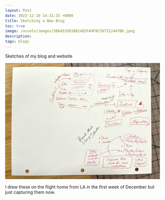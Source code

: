 ```yaml
---
layout: Post
date: 2023-12-19 14:31:15 +0000
title: Sketching a New Blog
toc: true
image: /assets/images/5B6A51D81B814D5FA9F0C597312447BD.jpeg
description: 
tags: blogs
---
```


Sketches of my blog and website

![](/assets/images/5B6A51D81B814D5FA9F0C597312447BD.jpeg)

I drew these on the flight home from LA in the first week of December but just capturing them now\.
